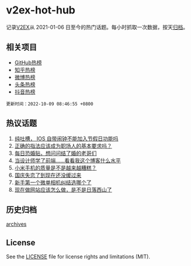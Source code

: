 # v2ex-hot-hub

 记录[V2EX](https://www.v2ex.com/)从 2021-01-06 日至今的热门话题。每小时抓取一次数据，按天[归档](archives)。
 
 ## 相关项目

- [GitHub热榜](https://github.com/snaildev/github-hot-hub)
- [知乎热榜](https://github.com/snaildev/zhihu-hot-hub)
- [微博热榜](https://github.com/snaildev/weibo-hot-hub)
- [头条热榜](https://github.com/snaildev/toutiao-hot-hub)
- [抖音热榜](https://github.com/snaildev/douyin-hot-hub)


 `更新时间：2022-10-09 08:46:55 +0800`

## 热议话题

1. [纯吐槽， IOS 自带闹钟不能加入节假日功能吗](https://www.v2ex.com/t/885133)
1. [正确的指法应该成为职场人的基本要求吗？](https://www.v2ex.com/t/885230)
1. [每日恐婚贴，想问问结了婚的老哥们](https://www.v2ex.com/t/885297)
1. [当设计师学了前端……看看我这个博客什么水平](https://www.v2ex.com/t/885217)
1. [小米手机的质量是不是越来越糟糕？](https://www.v2ex.com/t/885250)
1. [国庆失恋了到现在还没缓过来](https://www.v2ex.com/t/885269)
1. [新手第一个微单相机纠结选哪个了](https://www.v2ex.com/t/885355)
1. [现在做网站应该怎么做，是不是日落西山了](https://www.v2ex.com/t/885241)

## 历史归档

[archives](archives)

## License

See the [LICENSE](LICENSE) file for license rights and limitations (MIT).

